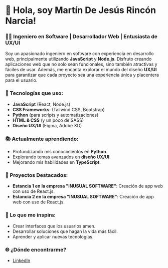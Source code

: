 # 👋 Hola, soy Martín De Jesús Rincón Narcia!

### 👨‍💻 Ingeniero en Software | Desarrollador Web | Entusiasta de UX/UI

Soy un apasionado ingeniero en software con experiencia en desarrollo web, principalmente utilizando **JavaScript** y **Node.js**. Disfruto creando aplicaciones web que no solo sean funcionales, sino también atractivas y fáciles de usar. Además, me encanta explorar el mundo del diseño **UX/UI** para garantizar que cada proyecto sea una experiencia única y placentera para el usuario.

### 🔧 Tecnologías que uso:
- **JavaScript** (React, Node.js)
- **CSS Frameworks**: (Tailwind CSS, Bootstrap)
- **Python** (para scripts y automatizaciones)
- **HTML & CSS** (y un poco de SASS)
- **Diseño UX/UI** (Figma, Adobe XD)

### 📚 Actualmente aprendiendo:
- Profundizando mis conocimientos en **Python**.
- Explorando temas avanzados en **diseño UX/UI**.
- Mejorando mis habilidades en **TypeScript**.

### 🚀 Proyectos Destacados:
- **Estancia 1 en la empresa "INUSUAL SOFTWARE"**: Creación de app web con uso de React.js.
- **Estancia 2 en la empresa "INUSUAL SOFTWARE"**: Creación de app web con uso de React.js.

### 🎨 Lo que me inspira:
- Crear interfaces que los usuarios amen.
- Desarrollar soluciones que hagan la vida más fácil.
- Aprender y aplicar nuevas tecnologías.

### 🌐 ¿Dónde encontrarme?
- [LinkedIn](https://www.linkedin.com/in/martin-rinc%C3%B3n-narcia-979417290/)

<!--
[Twitter](enlace a tu perfil de Twitter)
[Portafolio](enlace a tu portafolio)
-->


<!--
**mrinconnarcia/mrinconnarcia** is a ✨ _special_ ✨ repository because its `README.md` (this file) appears on your GitHub profile.

Here are some ideas to get you started:

- 🔭 I’m currently working on ...
- 🌱 I’m currently learning ...
- 👯 I’m looking to collaborate on ...
- 🤔 I’m looking for help with ...
- 💬 Ask me about ...
- 📫 How to reach me: ...
- 😄 Pronouns: ...
- ⚡ Fun fact: ...
-->
